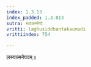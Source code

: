 ```yaml
---
index: 1.3.13
index_padded: 1.3.013
sutra: भावकर्म्मणोः
vritti: laghusiddhantakaumudi
vrittiindex: 754

---
```

लस्यात्मनेपदम्॥